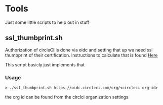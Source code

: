 # Tools
Just some little scripts to help out in stuff

## ssl_thumbprint.sh
Authorization of circleCI is done via oidc and setting that up we need ssl thumbprint of their certification. Instructions to calculate that is found [Here](https://docs.aws.amazon.com/IAM/latest/UserGuide/id_roles_providers_create_oidc_verify-thumbprint.html)

This script basicly just implements that 

### Usage
```
> ./ssl_thumbprint.sh https://oidc.circleci.com/org/<circleci org id>
```
the org id can be found from the circlci organization settings